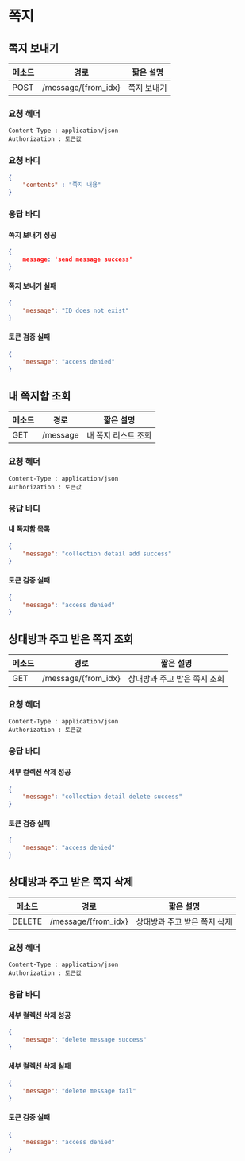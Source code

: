 # 쪽지
## 쪽지 보내기

메소드 | 경로    | 짧은 설명
--- | ----- | ---------
POST | /message/{from_idx} | 쪽지 보내기 

### 요청 헤더

```
Content-Type : application/json
Authorization : 토큰값
```

### 요청 바디

```json
{
    "contents" : "쪽지 내용"
}
```

### 응답 바디

#### 쪽지 보내기 성공

```json
{
    message: 'send message success'
}
```

#### 쪽지 보내기 실패

```json
{
    "message": "ID does not exist"
}
```

#### 토큰 검증 실패

```json
{
    "message": "access denied"
}
```

## 내 쪽지함 조회

메소드  | 경로   | 짧은 설명
---- | ---- | --------------
GET | /message | 내 쪽지 리스트 조회 

### 요청 헤더

```
Content-Type : application/json
Authorization : 토큰값
```

### 응답 바디

#### 내 쪽지함 목록

```json
{
    "message": "collection detail add success"
}
```

#### 토큰 검증 실패

```json
{
    "message": "access denied"
}
```

## 상대방과 주고 받은 쪽지 조회

메소드  | 경로      | 짧은 설명
---- | ------- | ---------
GET | /message/{from_idx} | 상대방과 주고 받은 쪽지 조회 

### 요청 헤더

```
Content-Type : application/json
Authorization : 토큰값
```

### 응답 바디

#### 세부 컬렉션 삭제 성공

```json
{
    "message": "collection detail delete success"
}
```

#### 토큰 검증 실패

```json
{
    "message": "access denied"
}
```
## 상대방과 주고 받은 쪽지 삭제

메소드  | 경로      | 짧은 설명
---- | ------- | ---------
DELETE | /message/{from_idx} | 상대방과 주고 받은 쪽지 삭제 

### 요청 헤더

```
Content-Type : application/json
Authorization : 토큰값
```

### 응답 바디

#### 세부 컬렉션 삭제 성공

```json
{
    "message": "delete message success"
}
```

#### 세부 컬렉션 삭제 실패

```json
{
    "message": "delete message fail"
}
```

#### 토큰 검증 실패

```json
{
    "message": "access denied"
}
```

